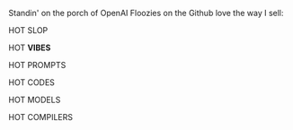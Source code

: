 Standin' on the porch of OpenAI
Floozies on the Github love the way I sell:

HOT SLOP

HOT __VIBES__

HOT PROMPTS

HOT CODES

HOT MODELS

HOT COMPILERS
